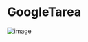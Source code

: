 # GoogleTarea
![image](https://github.com/Laroski/MyAppGoogleMapsTarea/assets/127622019/c06538c3-5da1-45eb-ae26-dfca8de2c7f3)


